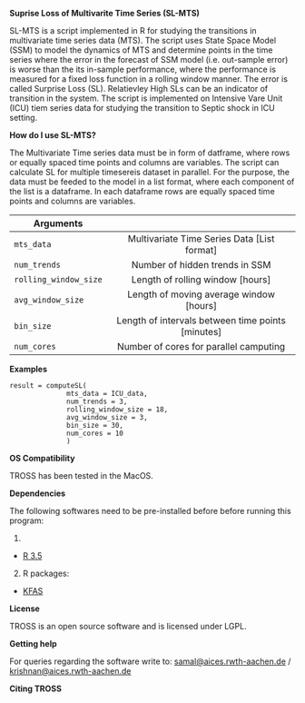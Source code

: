 **Suprise Loss of Multivarite Time Series (SL-MTS)**

SL-MTS is a script implemented in R for studying the transitions in multivariate time series data (MTS). The script uses 
State Space Model (SSM) to model the dynamics of MTS and determine points in the time series where the error in the
forecast of SSM model (i.e. out-sample error) is worse than the its in-sample performance, where the performance is measured
for a fixed loss function in a rolling window manner. The error is called Surprise Loss (SL). Relatievley High SLs can be an indicator of transition in the system. 
The script is implemented on Intensive Vare Unit (ICU) tiem series data for studying the transition to Septic shock in ICU setting.


**How do I use SL-MTS?**

The Multivariate Time series data must be in form of datframe, where rows or equally spaced time points and columns are variables. 
The script can calculate SL for multiple timesereis dataset in parallel. For the purpose, the data must be feeded to the model in a list format, where each component of the list is a dataframe. In each dataframe rows are equally spaced time points and columns are variables.

| Arguments        |           |
| ------------- |:-------------:| 
| `mts_data`    | Multivariate Time Series Data [List format]| 
| `num_trends`    | Number of hidden trends in SSM   |  
| `rolling_window_size`        | Length of rolling window [hours]|
|`avg_window_size`        |  Length of moving average window [hours]|
|`bin_size`        |  Length of intervals between time points [minutes]|
|`num_cores`        |  Number of cores for parallel camputing|


**Examples**
```source("SLMTS.R")
result = computeSL(
              mts_data = ICU_data, 
              num_trends = 3,
              rolling_window_size = 18,
              avg_window_size = 3,
              bin_size = 30,
              num_cores = 10
              )
```

**OS Compatibility**

TROSS has been tested in the MacOS.

**Dependencies**

The following softwares need to be pre-installed before before running this program:

1. 
  * [R 3.5 ](https://cran.r-project.org/bin/windows/base/)
2. R packages:
  * [KFAS](https://cran.r-project.org/web/packages/KFAS/)

**License**

TROSS is an open source software and is licensed under LGPL.

**Getting help**

For queries regarding the software write to: samal@aices.rwth-aachen.de / krishnan@aices.rwth-aachen.de

**Citing TROSS**
